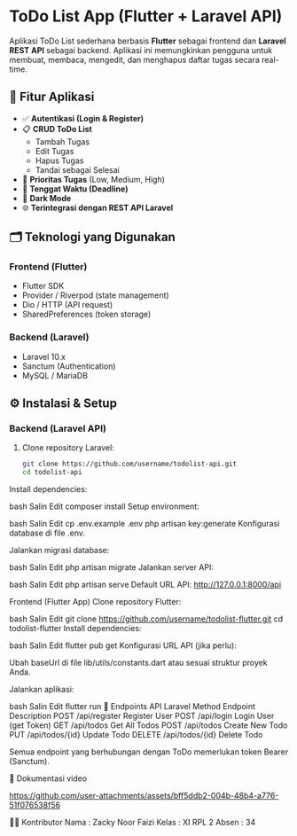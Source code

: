 # ToDo List App (Flutter + Laravel API)

Aplikasi ToDo List sederhana berbasis **Flutter** sebagai frontend dan **Laravel REST API** sebagai backend. Aplikasi ini memungkinkan pengguna untuk membuat, membaca, mengedit, dan menghapus daftar tugas secara real-time.

## 📱 Fitur Aplikasi

- ✅ **Autentikasi (Login & Register)**
- 📋 **CRUD ToDo List**
  - Tambah Tugas
  - Edit Tugas
  - Hapus Tugas
  - Tandai sebagai Selesai
- 🔔 **Prioritas Tugas** (Low, Medium, High)
- 📅 **Tenggat Waktu (Deadline)**
- 🎨 **Dark Mode**
- 🌐 **Terintegrasi dengan REST API Laravel**

## 🗂️ Teknologi yang Digunakan

### Frontend (Flutter)
- Flutter SDK
- Provider / Riverpod (state management)
- Dio / HTTP (API request)
- SharedPreferences (token storage)

### Backend (Laravel)
- Laravel 10.x
- Sanctum (Authentication)
- MySQL / MariaDB

## ⚙️ Instalasi & Setup

### Backend (Laravel API)

1. Clone repository Laravel:
   ```bash
   git clone https://github.com/username/todolist-api.git
   cd todolist-api
Install dependencies:

bash
Salin
Edit
composer install
Setup environment:

bash
Salin
Edit
cp .env.example .env
php artisan key:generate
Konfigurasi database di file .env.

Jalankan migrasi database:

bash
Salin
Edit
php artisan migrate
Jalankan server API:

bash
Salin
Edit
php artisan serve
Default URL API: http://127.0.0.1:8000/api

Frontend (Flutter App)
Clone repository Flutter:

bash
Salin
Edit
git clone https://github.com/username/todolist-flutter.git
cd todolist-flutter
Install dependencies:

bash
Salin
Edit
flutter pub get
Konfigurasi URL API (jika perlu):

Ubah baseUrl di file lib/utils/constants.dart atau sesuai struktur proyek Anda.

Jalankan aplikasi:

bash
Salin
Edit
flutter run
🔑 Endpoints API Laravel
Method	Endpoint	Description
POST	/api/register	Register User
POST	/api/login	Login User (get Token)
GET	/api/todos	Get All Todos
POST	/api/todos	Create New Todo
PUT	/api/todos/{id}	Update Todo
DELETE	/api/todos/{id}	Delete Todo

Semua endpoint yang berhubungan dengan ToDo memerlukan token Bearer (Sanctum).

📸 Dokumentasi video

https://github.com/user-attachments/assets/bff5ddb2-004b-48b4-a776-51f076538f56



🧑‍💻 Kontributor
Nama : Zacky Noor Faizi
Kelas : XI RPL 2
Absen : 34









